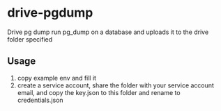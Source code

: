 # drive-pgdump

Drive pg dump run pg_dump on a database and uploads it to the drive folder specified

## Usage

1. copy example env and fill it
2. create a service account, share the folder with your service account email, and copy the key.json to this folder and rename to credentials.json